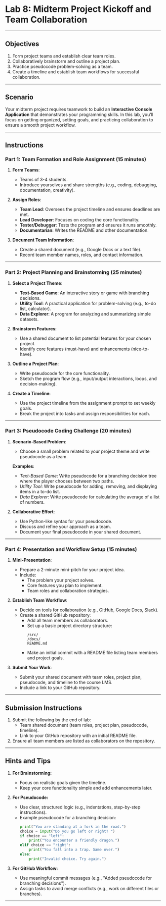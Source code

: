 # **Lab 8: Midterm Project Kickoff and Team Collaboration**

---

## **Objectives**
1. Form project teams and establish clear team roles.
2. Collaboratively brainstorm and outline a project plan.
3. Practice pseudocode problem-solving as a team.
4. Create a timeline and establish team workflows for successful collaboration.

---

## **Scenario**
Your midterm project requires teamwork to build an **Interactive Console Application** that demonstrates your programming skills. In this lab, you’ll focus on getting organized, setting goals, and practicing collaboration to ensure a smooth project workflow.

---

## **Instructions**

### **Part 1: Team Formation and Role Assignment** (15 minutes)
1. **Form Teams**:
   - Teams of 3-4 students.
   - Introduce yourselves and share strengths (e.g., coding, debugging, documentation, creativity).

2. **Assign Roles**:
   - **Team Lead**: Oversees the project timeline and ensures deadlines are met.
   - **Lead Developer**: Focuses on coding the core functionality.
   - **Tester/Debugger**: Tests the program and ensures it runs smoothly.
   - **Documentarian**: Writes the README and other documentation.

3. **Document Team Information**:
   - Create a shared document (e.g., Google Docs or a text file).
   - Record team member names, roles, and contact information.

---

### **Part 2: Project Planning and Brainstorming** (25 minutes)
1. **Select a Project Theme**:
   - **Text-Based Game**: An interactive story or game with branching decisions.
   - **Utility Tool**: A practical application for problem-solving (e.g., to-do list, calculator).
   - **Data Explorer**: A program for analyzing and summarizing simple datasets.

2. **Brainstorm Features**:
   - Use a shared document to list potential features for your chosen project.
   - Identify core features (must-have) and enhancements (nice-to-have).

3. **Outline a Project Plan**:
   - Write pseudocode for the core functionality.
   - Sketch the program flow (e.g., input/output interactions, loops, and decision-making).

4. **Create a Timeline**:
   - Use the project timeline from the assignment prompt to set weekly goals.
   - Break the project into tasks and assign responsibilities for each.

---

### **Part 3: Pseudocode Coding Challenge** (20 minutes)
1. **Scenario-Based Problem**:
   - Choose a small problem related to your project theme and write pseudocode as a team.
   
   **Examples:**
   - *Text-Based Game*: Write pseudocode for a branching decision tree where the player chooses between two paths.
   - *Utility Tool*: Write pseudocode for adding, removing, and displaying items in a to-do list.
   - *Data Explorer*: Write pseudocode for calculating the average of a list of numbers.

2. **Collaborative Effort**:
   - Use Python-like syntax for your pseudocode.
   - Discuss and refine your approach as a team.
   - Document your final pseudocode in your shared document.

---

### **Part 4: Presentation and Workflow Setup** (15 minutes)
1. **Mini-Presentation**:
   - Prepare a 2-minute mini-pitch for your project idea.
   - Include:
     - The problem your project solves.
     - Core features you plan to implement.
     - Team roles and collaboration strategies.

2. **Establish Team Workflow**:
   - Decide on tools for collaboration (e.g., GitHub, Google Docs, Slack).
   - Create a shared GitHub repository:
     - Add all team members as collaborators.
     - Set up a basic project directory structure:
       ```
       /src/
       /docs/
       README.md
       ```
     - Make an initial commit with a README file listing team members and project goals.

3. **Submit Your Work**:
   - Submit your shared document with team roles, project plan, pseudocode, and timeline to the course LMS.
   - Include a link to your GitHub repository.

---

## **Submission Instructions**
1. Submit the following by the end of lab:
   - Team shared document (team roles, project plan, pseudocode, timeline).
   - Link to your GitHub repository with an initial README file.
2. Ensure all team members are listed as collaborators on the repository.

---

## **Hints and Tips**
1. **For Brainstorming:**
   - Focus on realistic goals given the timeline.
   - Keep your core functionality simple and add enhancements later.

2. **For Pseudocode:**
   - Use clear, structured logic (e.g., indentations, step-by-step instructions).
   - Example pseudocode for a branching decision:
     ```python
     print("You are standing at a fork in the road.")
     choice = input("Do you go left or right? ")
     if choice == "left":
         print("You encounter a friendly dragon.")
     elif choice == "right":
         print("You fall into a trap. Game over.")
     else:
         print("Invalid choice. Try again.")
     ```

3. **For GitHub Workflow:**
   - Use meaningful commit messages (e.g., "Added pseudocode for branching decisions").
   - Assign tasks to avoid merge conflicts (e.g., work on different files or branches).

---
